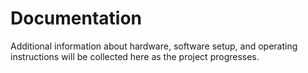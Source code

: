 # Documentation

Additional information about hardware, software setup, and operating instructions will be collected here as the project progresses.
